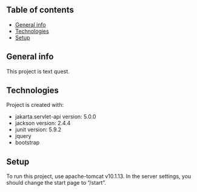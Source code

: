 ## Table of contents
* [General info](#general-info)
* [Technologies](#technologies)
* [Setup](#setup)

## General info
This project is text quest.

## Technologies
Project is created with:
* jakarta.servlet-api version: 5.0.0
* jackson version: 2.4.4
* junit version: 5.9.2
* jquery
* bootstrap

## Setup
To run this project, use apache-tomcat v10.1.13. In the server settings, you should change the start page to “/start”.
